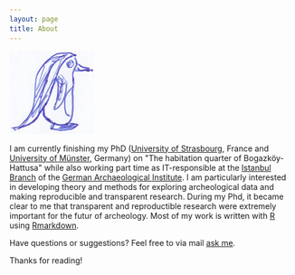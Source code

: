 ```yaml
---
layout: page
title: About
---
```

<p align="center">

![Portrait](/Media/2014-10-8--Pingu.jpg "Artwork from Vera Egbers")

</p>

I am currently finishing my PhD ([University of Strasbourg](http://www.unistra.fr/index.php?id=english), France and [University of Münster](www.uni-muenster.de/en/), Germany) on "The habitation quarter of Bogazköy-Hattusa" while also working part time as IT-responsible at the [Istanbul Branch](http://www.dainst.org/standort/-/organization-display/ZI9STUj61zKB/14478?p_r_p_1690909578_redirectURL=http%3A%2F%2Fwww.dainst.org%2Fstandorte-suchen) of the [German Archaeological Institute](http://www.dainst.org/). I am particularly interested in developing theory and methods for exploring archeological data and making reproducible and transparent research. During my Phd, it became clear to me that transparent and reproductible research were extremely important for the futur of archeology. Most of my work is written with [R](www.r-project.org/) using [Rmarkdown](http://rmarkdown.rstudio.com/).

Have questions or suggestions? Feel free to via mail [ask me](mailto:nehemie.strupler@etu.unistra.fr).

Thanks for reading!
